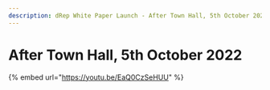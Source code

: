 ```yaml
---
description: dRep White Paper Launch - After Town Hall, 5th October 2022
---
```


# After Town Hall, 5th October 2022

{% embed url="https://youtu.be/EaQ0CzSeHUU" %}
